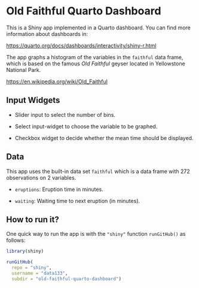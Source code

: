 # Old Faithful Quarto Dashboard

This is a Shiny app implemented in a Quarto dashboard. You can find more
information about dashboards in:

<https://quarto.org/docs/dashboards/interactivity/shiny-r.html>


The app graphs a histogram of the variables in the `faithful`
data frame, which is based on the famous _Old Faithful_ geyser located in 
Yellowstone National Park.

<https://en.wikipedia.org/wiki/Old_Faithful>


## Input Widgets

- Slider input to select the number of bins.

- Select input-widget to choose the variable to be graphed.

- Checkbox widget to decide whether the mean time should be displayed.


## Data

This app uses the built-in data set `faithful` which is a data frame with
272 observations on 2 variables.

- `eruptions`: Eruption time in minutes.

- `waiting`: Waiting time to next eruption (in minutes).


## How to run it?

One quick way to run the app is with the `"shiny"` function `runGitHub()` as follows:

```R
library(shiny)

runGitHub(
  repo = "shiny", 
  username = "data133", 
  subdir = "old-faithful-quarto-dashboard")
```


